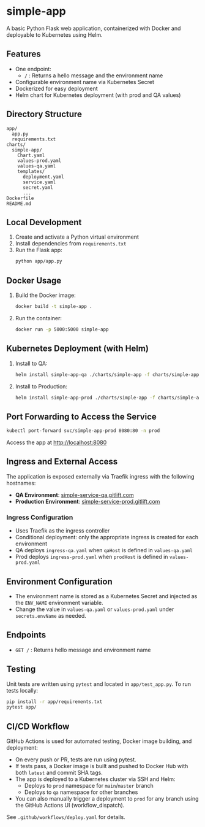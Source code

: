 # simple-app

A basic Python Flask web application, containerized with Docker and deployable to Kubernetes using Helm.

## Features
- One endpoint:
  - `/` : Returns a hello message and the environment name
- Configurable environment name via Kubernetes Secret
- Dockerized for easy deployment
- Helm chart for Kubernetes deployment (with prod and QA values)

## Directory Structure
```
app/
  app.py
  requirements.txt
charts/
  simple-app/
    Chart.yaml
    values-prod.yaml
    values-qa.yaml
    templates/
      deployment.yaml
      service.yaml
      secret.yaml
      ...
Dockerfile
README.md
```

## Local Development
1. Create and activate a Python virtual environment
2. Install dependencies from `requirements.txt`
3. Run the Flask app:
   ```bash
   python app/app.py
   ```

## Docker Usage
1. Build the Docker image:
   ```bash
   docker build -t simple-app .
   ```
2. Run the container:
   ```bash
   docker run -p 5000:5000 simple-app
   ```

## Kubernetes Deployment (with Helm)
1. Install to QA:
   ```bash
   helm install simple-app-qa ./charts/simple-app -f charts/simple-app/values-qa.yaml --namespace qa --create-namespace
   ```
2. Install to Production:
   ```bash
   helm install simple-app-prod ./charts/simple-app -f charts/simple-app/values-prod.yaml --namespace prod --create-namespace
   ```

## Port Forwarding to Access the Service
```bash
kubectl port-forward svc/simple-app-prod 8080:80 -n prod
```
Access the app at [http://localhost:8080](http://localhost:8080)

## Ingress and External Access
The application is exposed externally via Traefik ingress with the following hostnames:

- **QA Environment**: [simple-service-qa.gitlift.com](https://simple-service-qa.gitlift.com)
- **Production Environment**: [simple-service-prod.gitlift.com](https://simple-service-prod.gitlift.com)

### Ingress Configuration
- Uses Traefik as the ingress controller
- Conditional deployment: only the appropriate ingress is created for each environment
- QA deploys `ingress-qa.yaml` when `qaHost` is defined in `values-qa.yaml`
- Prod deploys `ingress-prod.yaml` when `prodHost` is defined in `values-prod.yaml`

## Environment Configuration
- The environment name is stored as a Kubernetes Secret and injected as the `ENV_NAME` environment variable.
- Change the value in `values-qa.yaml` or `values-prod.yaml` under `secrets.envName` as needed.

## Endpoints
- `GET /` : Returns hello message and environment name

## Testing
Unit tests are written using `pytest` and located in `app/test_app.py`. To run tests locally:

```bash
pip install -r app/requirements.txt
pytest app/
```

## CI/CD Workflow
GitHub Actions is used for automated testing, Docker image building, and deployment:
- On every push or PR, tests are run using pytest.
- If tests pass, a Docker image is built and pushed to Docker Hub with both `latest` and commit SHA tags.
- The app is deployed to a Kubernetes cluster via SSH and Helm:
  - Deploys to `prod` namespace for `main`/`master` branch
  - Deploys to `qa` namespace for other branches
- You can also manually trigger a deployment to `prod` for any branch using the GitHub Actions UI (workflow_dispatch).

See `.github/workflows/deploy.yaml` for details.
